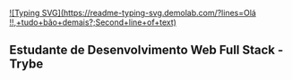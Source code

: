 [![Typing SVG](https://readme-typing-svg.demolab.com/?lines=Olá !!,+tudo+bão+demais?;Second+line+of+text)](https://git.io/typing-svg)

## Estudante de Desenvolvimento Web Full Stack - Trybe 
